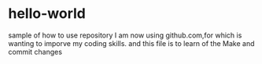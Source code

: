 # hello-world
sample of how to use repository
I am now using github.com,for which is wanting to imporve my coding skills.
and this file is to learn of the Make and commit changes
